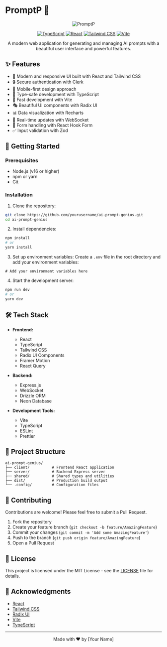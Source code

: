 # PromptP 🚀

<div align="center">

![PromptP](favicon.ico)

[![TypeScript](https://img.shields.io/badge/TypeScript-007ACC?style=for-the-badge&logo=typescript&logoColor=white)](https://www.typescriptlang.org/)
[![React](https://img.shields.io/badge/React-20232A?style=for-the-badge&logo=react&logoColor=61DAFB)](https://reactjs.org/)
[![Tailwind CSS](https://img.shields.io/badge/Tailwind_CSS-38B2AC?style=for-the-badge&logo=tailwind-css&logoColor=white)](https://tailwindcss.com/)
[![Vite](https://img.shields.io/badge/Vite-646CFF?style=for-the-badge&logo=vite&logoColor=white)](https://vitejs.dev/)

A modern web application for generating and managing AI prompts with a beautiful user interface and powerful features.

</div>

## ✨ Features

- 🎨 Modern and responsive UI built with React and Tailwind CSS
- 🔒 Secure authentication with Clerk
- 📱 Mobile-first design approach
- 🎯 Type-safe development with TypeScript
- 🚀 Fast development with Vite
- 🎭 Beautiful UI components with Radix UI
- 📊 Data visualization with Recharts
- 🔄 Real-time updates with WebSocket
- 📝 Form handling with React Hook Form
- ✅ Input validation with Zod

## 🚀 Getting Started

### Prerequisites

- Node.js (v16 or higher)
- npm or yarn
- Git

### Installation

1. Clone the repository:
```bash
git clone https://github.com/yourusername/ai-prompt-genius.git
cd ai-prompt-genius
```

2. Install dependencies:
```bash
npm install
# or
yarn install
```

3. Set up environment variables:
Create a `.env` file in the root directory and add your environment variables:
```env
# Add your environment variables here
```

4. Start the development server:
```bash
npm run dev
# or
yarn dev
```

## 🛠️ Tech Stack

- **Frontend:**
  - React
  - TypeScript
  - Tailwind CSS
  - Radix UI Components
  - Framer Motion
  - React Query

- **Backend:**
  - Express.js
  - WebSocket
  - Drizzle ORM
  - Neon Database

- **Development Tools:**
  - Vite
  - TypeScript
  - ESLint
  - Prettier

## 📁 Project Structure

```
ai-prompt-genius/
├── client/          # Frontend React application
├── server/          # Backend Express server
├── shared/          # Shared types and utilities
├── dist/            # Production build output
└── .config/         # Configuration files
```

## 🤝 Contributing

Contributions are welcome! Please feel free to submit a Pull Request.

1. Fork the repository
2. Create your feature branch (`git checkout -b feature/AmazingFeature`)
3. Commit your changes (`git commit -m 'Add some AmazingFeature'`)
4. Push to the branch (`git push origin feature/AmazingFeature`)
5. Open a Pull Request

## 📝 License

This project is licensed under the MIT License - see the [LICENSE](LICENSE) file for details.

## 🙏 Acknowledgments

- [React](https://reactjs.org/)
- [Tailwind CSS](https://tailwindcss.com/)
- [Radix UI](https://www.radix-ui.com/)
- [Vite](https://vitejs.dev/)
- [TypeScript](https://www.typescriptlang.org/)

---

<div align="center">
Made with ❤️ by [Your Name]
</div> 

